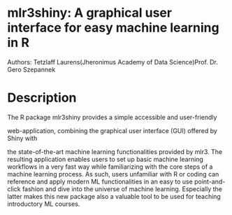 # mlr3shiny: A graphical user interface for easy machine learning in R

Authors: Tetzlaff Laurens(Jheronimus Academy of Data Science)Prof. Dr. Gero Szepannek

# Description 

The R package mlr3shiny provides a simple accessible and user-friendly

web-application, combining the graphical user interface (GUI) offered by Shiny with

the state-of-the-art machine learning functionalities provided by mlr3. The resulting application enables users to set up basic machine learning workflows in a very fast way while familiarizing with the core steps of a machine learning process. As such, users unfamiliar with R or coding can reference and apply modern ML functionalities in an easy to use point-and-click fashion and dive into the universe of machine learning. Especially the latter makes this new package also a valuable tool to be used for teaching introductory ML courses.